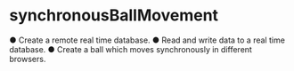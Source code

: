 # synchronousBallMovement
● Create a remote real time database.
● Read and write data to a real time database.
● Create a ball which moves synchronously in different browsers.
